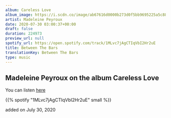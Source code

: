 ```yaml
---
album: Careless Love
album_image: https://i.scdn.co/image/ab67616d0000b273d0f5bb9695225a5c88db29bd
artist: Madeleine Peyroux
date: 2020-07-30 03:00:37+00:00
draft: false
duration: 224973
preview_url: null
spotify_url: https://open.spotify.com/track/1MLvc7jAgCTIqVbI2Hr2uE
title: Between The Bars
translationKey: Between The Bars
type: music
---
```


## Madeleine Peyroux on the album Careless Love

You can listen [here](https://open.spotify.com/track/1MLvc7jAgCTIqVbI2Hr2uE)

{{% spotify "1MLvc7jAgCTIqVbI2Hr2uE" small %}}

added on July 30, 2020